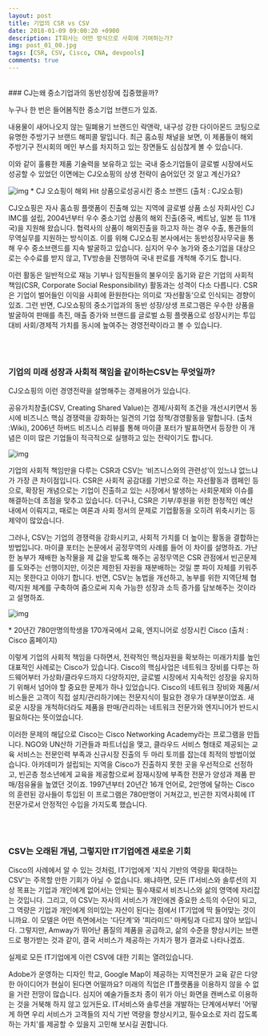 ```yaml
---
layout: post
title: 기업의 CSR vs CSV
date: 2018-01-09 09:00:20 +0900
description: IT회사는 어떤 방식으로 사회에 기여하는가?
img: post_01_00.jpg 
tags: [CSR, CSV, Cisco, CNA, devpools]
comments: true
---
```

<br> 
### CJ는왜 중소기업과의 동반성장에 집중했을까?

누구나 한 번은 들어봄직한 중소기업 브랜드가 있죠. 

내용물이 새어나오지 않는 밀폐용기 브랜드인 락앤락, 내구성 강한 다이아몬드 코팅으로 유명한 주방기구 브랜드 해피콜 말입니다. 최근 홈쇼핑 채널을 보면, 이 제품들이 해외 주방기구 전시회의 메인 부스를 차지하고 있는 장면들도 심심찮게 볼 수 있습니다. 

이와 같이 훌륭한 제품 기술력을 보유하고 있는 국내 중소기업들이 글로벌 시장에서도 성공할 수 있었던 이면에는 CJ오쇼핑의 상생 전략이 숨어있던 것 알고 계신가요? 

 

![img](https://namojo.github.io/assets/img/post_01_01.png)
\* CJ 오쇼핑이 해외 Hit 상품으로성공시킨 중소 브랜드 (출처 : CJ오쇼핑)

 

CJ오쇼핑은 자사 홈쇼핑 플랫폼이 진출해 있는 지역에 글로벌 상품 소싱 자회사인 CJ IMC를 설립, 2004년부터 우수 중소기업 상품의 해외 진출(중국, 베트남, 일본 등 11개국)을 지원해 왔습니다. 협력사의 상품이 해외진출을 하고자 하는 경우 수출, 통관들의 무역실무를 지원하는 방식이죠. 이를 위해 CJ오쇼핑 본사에서는 동반성장사무국을 통해 우수 중소브랜드를 지속 발굴하고 있습니다. 심지어 우수 농가와 중소기업을 대상으로는 수수료를 받지 않고, TV방송을 진행하여 국내 판로를 개척해 주기도 합니다. 

이런 활동은 일반적으로 재능 기부나 임직원들의 불우이웃 돕기와 같은 기업의 사회적 책임(CSR, Corporate Social Responsibility) 활동과는 성격이 다소 다릅니다. CSR은 기업이 벌어들인 이익을 사회에 환원한다는 의미로 ‘자선활동’으로 인식되는 경향이 있죠. 그런 반면, CJ오쇼핑의 중소기업과의 동반 성장/상생 프로그램은 우수한 상품을 발굴하여 판매를 촉진, 매출 증가와 브랜드를 글로벌 쇼핑 플랫폼으로 성장시키는 투입대비 사회/경제적 가치를 동시에 높여주는 경영전략이라고 볼 수 있습니다.

 <br><br>

### 기업의 미래 성장과 사회적 책임을 같이하는CSV는 무엇일까?

CJ오쇼핑의 이런 경영전략을 설명해주는 경제용어가 있습니다. 

공유가치창출(CSV, Creating Shared Value)는 경제/사회적 조건을 개선시키면서 동시에 비즈니스 핵심 경쟁력을 강화하는 일견의 기업 정책/경영활동을 말합니다. (출처 :Wiki), 2006년 하버드 비즈니스 리뷰를 통해 마이클 포터가 발표하면서 등장한 이 개념은 이미 많은 기업들이 적극적으로 실행하고 있는 전략이기도 합니다.


![img](https://namojo.github.io/assets/img/post_01_02.jpg 'width=150') 



기업의 사회적 책임만을 다루는 CSR과 CSV는 ‘비즈니스와의 관련성’이 있느냐 없느냐가 가장 큰 차이점입니다. CSR은 사회적 공감대를 기반으로 하는 자선활동과 캠페인 등으로, 확장된 개념으로는 기업이 진출하고 있는 시장에서 발생하는 사회문제와 이슈를 해결하는데 초점을 맞추고 있습니다. 더구나, CSR은 기부/후원을 위한 한정적인 예산 내에서 이뤄지고, 때로는 여론과 사회 정서의 문제로 기업활동을 오히려 위축시키는 등 제약이 많았습니다. 

그러나, CSV는 기업의 경쟁력을 강화시키고, 사회적 가치를 더 높이는 활동을 결합하는 방법입니다. 마이클 포터는 논문에서 공정무역의 사례를 들어 이 차이를 설명하죠. 가난한 농부가 재배한 농작물을 제 값을 받도록 해주는 공정무역은 CSR 관점에서 빈곤문제를 도와주는 선행이지만, 이것은 제한된 자원을 재분배하는 것일 뿐 파이 자체를 키워주지는 못한다고 이야기 합니다. 반면, CSV는 농법을 개선하고, 농부를 위한 지역단체 협력/지원 체계를 구축하여 줌으로써 지속 가능한 성장과 소득 증가를 담보해주는 것이라고 설명하죠. 

 

![img](https://namojo.github.io/assets/img/post_01_03.jpg)

\* 20년간 780만명의학생을 170개국에서 교육, 엔지니어로 성장시킨 Cisco (출처 : Cisco 홈페이지)

 

 이렇게 기업의 사회적 책임을 다하면서, 전략적인 핵심자원을 확보하는 미래가치를 높인 대표적인 사례로는 Cisco가 있습니다. Cisco의 핵심사업은 네트워크 장비를 다루는 하드웨어부터 가상화/클라우드까지 다양하지만, 글로벌 시장에서 지속적인 성장을 유지하기 위해서 넘어야 할 중요한 문제가 하나 있었습니다. Cisco의 네트워크 장비와 제품/서비스들은 고객이 직접 설치/관리하기에는 전문지식이 필요한 경우가 대부분이었죠. 새로운 시장을 개척하더라도 제품을 판매/관리하는 네트워크 전문가와 엔지니어가 반드시 필요하다는 뜻이었습니다. 

이러한 문제의 해답으로 Cisco는 Cisco Networking Academy라는 프로그램을 만듭니다. NGO와 UN산하 기관들과 파트너십을 맺고, 클라우드 서비스 형태로 제공되는 교육 서비스는 전문인력 부족과 신규시장 진출의 두 마리 토끼를 잡는데 최적의 방법이었습니다. 아카데미가 설립되는 지역을 Cisco가 진출하지 못한 곳을 우선적으로 선정하고, 빈곤층 청소년에게 교육을 제공함으로써 잠재시장에 부족한 전문가 양성과 제품 판매/점유율을 높였던 것이죠. 1997년부터 20년간 16개 언어로, 2만명에 달하는 Cisco의 훈련된 강사들이 투입된 이 프로그램은 780만명이 거쳐갔고, 빈곤한 지역사회에 IT전문가로서 안정적인 수입을 가지도록 했습니다.  

<br><br>
### CSV는 오래된 개념, 그렇지만 IT기업에겐 새로운 기회

Cisco의 사례에서 알 수 있는 것처럼, IT기업에게 '지식 기반의 역량을 확대하는 CSV'는 주목할 만한 기회가 아닐 수 없습니다. 왜냐하면, 모든 IT서비스와 솔루션의 지상 목표는 기업과 개인에게 없어서는 안되는 필수재로서 비즈니스와 삶의 영역에 자리잡는 것입니다. 그리고, 이 CSV는 자사의 서비스가 개인에겐 중요한 소득의 수단이 되고, 그 역량은 기업과 개인에게 의미있는 자산이 된다는 점에서 IT기업에 딱 들어맞는 것이니까요.
이 모델은 어떤 측면에서는 '다단계'와 '피라미드' 마케팅과 다르지 않아 보입니다. 그렇지만, Amway가 뛰어난 품질의 제품을 공급하고, 삶의 수준을 향상시키는 브랜드로 평가받는 것과 같이, 결국 서비스가 제공하는 가치가 평가 결과로 나타나겠죠. 

실제로 모든 IT기업에게 이런 CSV에 대한 기회는 열려있습니다. 

Adobe가 운영하는 디자인 학교, Google Map이 제공하는 지역전문가 교육 같은 다양한 아이디어가 현실이 된다면 어떨까요? 미래의 직업은 IT플랫폼을 이용하지 않을 수 없을 거란 전망이 많습니다. 심지어 예술가들조차 종이 위가 아닌 화면을 캔버스로 이용하는 것을 거북해 하지 않고 있거든요. IT서비스와 솔루션을 개발하는 단계에서부터 '어떻게 하면 우리 서비스가 고객들의 지식 기반 역량을 향상시키고, 필수요소로 자리 잡도록 하는 가치'를 제공할 수 있을지 고민해 보시길 권합니다.
